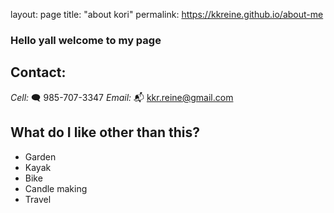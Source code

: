 
layout: page
title: "about kori"
permalink: https://kkreine.github.io/about-me

### Hello yall welcome to my page

## Contact:

_Cell:_ 🗨️ 985-707-3347
_Email:_ 📬 kkr.reine@gmail.com

## What do I like other than this?

- Garden
- Kayak
- Bike
- Candle making
- Travel
